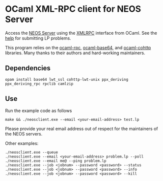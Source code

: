 OCaml XML-RPC client for NEOS Server
====================================

Access the [NEOS Server](https://neos-server.org/neos/) using the 
[XMLRPC](https://neos-server.org/neos/xml-rpc.html) interface from OCaml.
See the [help](https://neos-server.org/neos/solvers/lp:CPLEX/LP-help.html) 
for submitting LP problems.

This program relies on the [ocaml-rpc](https://github.com/mirage/ocaml-rpc), 
[ocaml-base64](https://github.com/mirage/ocaml-base64), and 
[ocaml-cohttp](https://github.com/mirage/ocaml-cohttp) libraries. Many 
thanks to their authors and hard-working maintainers.

Dependencies
------------

```
opam install base64 lwt_ssl cohttp-lwt-unix ppx_deriving ppx_deriving_rpc rpclib camlzip
```

Use
---

Run the example code as follows
```
make && ./neosclient.exe --email <your-email-address> test.lp

```

Please provide your real email address out of respect for the maintainers of 
the NEOS servers.

Other examples:
```
./neosclient.exe --queue
./neosclient.exe --email <your-email-address> problem.lp --poll
./neosclient.exe --email me@ --ping problem.lp
./neosclient.exe --job <jobnum> --password <password> --status
./neosclient.exe --job <jobnum> --password <password> --info
./neosclient.exe --job <jobnum> --password <password> --kill
```

